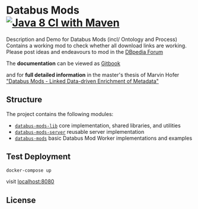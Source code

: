 # Databus Mods [![Java 8 CI with Maven](https://github.com/dbpedia/databus-mods/actions/workflows/maven-java-8.yml/badge.svg)](https://github.com/dbpedia/databus-mods/actions/workflows/maven-java-8.yml)
Description and Demo for Databus Mods (incl/ Ontology and Process)
Contains a working mod to check whether all download links are working.
Please post ideas and endeavours to mod in the [DBpedia Forum](https://forum.dbpedia.org) 

The **documentation** can be viewed as [Gitbook](https://dbpedia.gitbook.io/databus/v/mods/overview/readme)

and for **full detailed information** in the master's thesis of Marvin Hofer ["Databus Mods - Linked Data-driven Enrichment of Metadata"](https://svn.aksw.org/papers/2021/databus-mods-thesis/public.pdf)

## Structure

The project contains the following modules:
* [`databus-mods-lib`](databus-mods-lib) core implementation, shared libraries, and utilities
* [`databus-mods-server`](databus-mods-server) reusable server implementation
* [`databus-mods`](databus-mods) basic Databus Mod Worker implementations and examples

## Test Deployment
```bash
docker-compose up
```
visit [localhost:8080](localhost:8080)

## License
